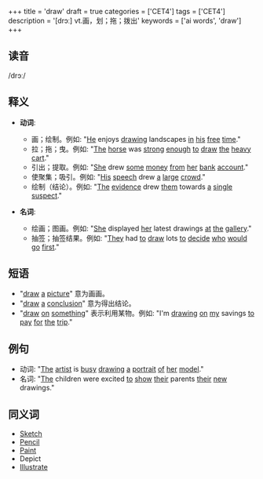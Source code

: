 +++
title = 'draw'
draft = true
categories = ['CET4']
tags = ['CET4']
description = '[drɔː] vt.画，划；拖；拨出'
keywords = ['ai words', 'draw']
+++

## 读音
/drɔː/

## 释义
- **动词**:
  - 画；绘制。例如: "[He](/post/he/) enjoys [drawing](/post/drawing/) landscapes [in](/post/in/) [his](/post/his/) [free](/post/free/) [time](/post/time/)."
  - 拉；拖；曳。例如: "[The](/post/the/) [horse](/post/horse/) was [strong](/post/strong/) [enough](/post/enough/) [to](/post/to/) [draw](/post/draw/) [the](/post/the/) [heavy](/post/heavy/) [cart](/post/cart/)."
  - 引出；提取。例如: "[She](/post/she/) drew [some](/post/some/) [money](/post/money/) [from](/post/from/) [her](/post/her/) [bank](/post/bank/) [account](/post/account/)."
  - 使聚集；吸引。例如: "[His](/post/his/) [speech](/post/speech/) drew [a](/post/a/) [large](/post/large/) [crowd](/post/crowd/)."
  - 绘制（结论）。例如: "[The](/post/the/) [evidence](/post/evidence/) drew [them](/post/them/) towards [a](/post/a/) [single](/post/single/) [suspect](/post/suspect/)."

- **名词**:
  - 绘画；图画。例如: "[She](/post/she/) displayed [her](/post/her/) latest drawings [at](/post/at/) [the](/post/the/) [gallery](/post/gallery/)."
  - 抽签；抽签结果。例如: "[They](/post/they/) had [to](/post/to/) [draw](/post/draw/) lots [to](/post/to/) [decide](/post/decide/) [who](/post/who/) [would](/post/would/) [go](/post/go/) [first](/post/first/)."

## 短语
- "[draw](/post/draw/) [a](/post/a/) [picture](/post/picture/)" 意为画画。
- "[draw](/post/draw/) [a](/post/a/) [conclusion](/post/conclusion/)" 意为得出结论。
- "[draw](/post/draw/) [on](/post/on/) [something](/post/something/)" 表示利用某物。例如: "I'm [drawing](/post/drawing/) [on](/post/on/) [my](/post/my/) savings [to](/post/to/) [pay](/post/pay/) [for](/post/for/) [the](/post/the/) [trip](/post/trip/)."

## 例句
- 动词: "[The](/post/the/) [artist](/post/artist/) is [busy](/post/busy/) [drawing](/post/drawing/) [a](/post/a/) [portrait](/post/portrait/) [of](/post/of/) [her](/post/her/) [model](/post/model/)."
- 名词: "[The](/post/the/) children were excited [to](/post/to/) [show](/post/show/) [their](/post/their/) parents [their](/post/their/) [new](/post/new/) drawings."

## 同义词
- [Sketch](/post/sketch/)
- [Pencil](/post/pencil/)
- [Paint](/post/paint/)
- Depict
- [Illustrate](/post/illustrate/)
